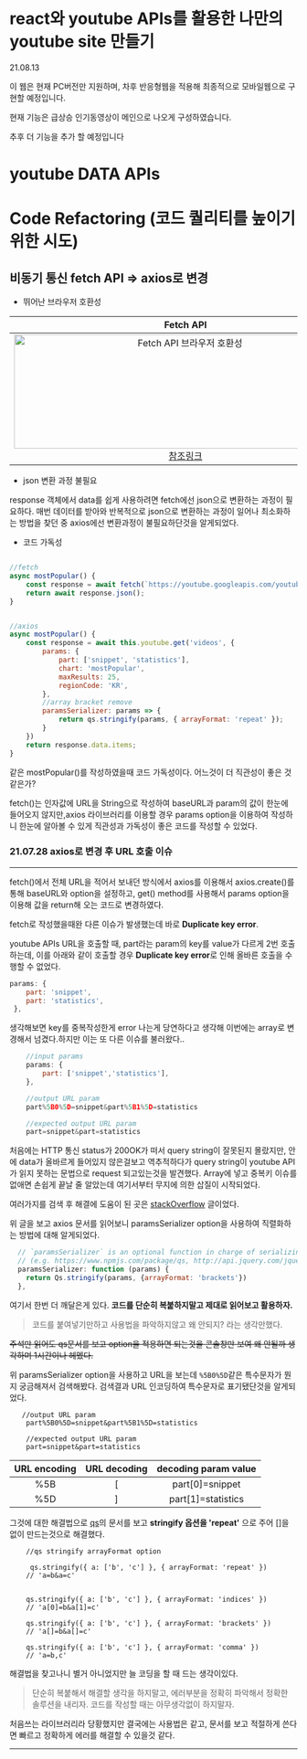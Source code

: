 # react와 youtube APIs를 활용한 나만의 youtube site 만들기

21.08.13

이 웹은 현재 PC버전만 지원하며, 차후 반응형웹을 적용해 최종적으로 모바일웹으로 구현할 예정입니다.

현재 기능은 급상승 인기동영상이 메인으로 나오게 구성하였습니다.

추후 더 기능을 추가 할 예정입니다

# youtube DATA APIs

<!-- 전체개요 작성 -->

# Code Refactoring (코드 퀄리티를 높이기 위한 시도)

## 비동기 통신 fetch API => axios로 변경

- 뛰어난 브라우저 호환성

|                                                                                                                                     Fetch API                                                                                                                                      |                                                                                                       axios                                                                                                        |
| :--------------------------------------------------------------------------------------------------------------------------------------------------------------------------------------------------------------------------------------------------------------------------------: | :----------------------------------------------------------------------------------------------------------------------------------------------------------------------------------------------------------------: |
| <img src="https://user-images.githubusercontent.com/50471668/127454334-b41eda40-3eaf-4f21-a4b0-9a41eb73530c.png" width="600" height="200" alt="Fetch API 브라우저 호환성"> [참조링크](https://developer.mozilla.org/en-US/docs/Web/JavaScript/Reference/Statements/async_function) | <img src="https://user-images.githubusercontent.com/50471668/127454355-7f8f2bf2-3dcb-41e1-b8fe-26bbd4b1ad40.png" width="600" height="200" alt="axops 브라우저 호환성" > [참조링크](https://github.com/axios/axios) |

- json 변환 과정 불필요

response 객체에서 data를 쉽게 사용하려면 fetch에선 json으로 변환하는 과정이 필요하다. 매번 데이터를 받아와 반복적으로 json으로 변환하는 과정이 일어나 최소화하는 방법을 찾던 중 axios에선 변환과정이 불필요하단것을 알게되었다.

- 코드 가독성

```js

//fetch
async mostPopular() {
    const response = await fetch(`https://youtube.googleapis.com/youtube/v3/videos?key=[YOUR_API_KEY]&part=snippet&part=statistics&chart=mostPopular&maxResults=25&regionCode=KR`, this.getRequestOptions);
    return await response.json();
}


//axios
async mostPopular() {
    const response = await this.youtube.get('videos', {
        params: {
            part: ['snippet', 'statistics'],
            chart: 'mostPopular',
            maxResults: 25,
            regionCode: 'KR',
        },
        //array bracket remove
        paramsSerializer: params => {
            return qs.stringify(params, { arrayFormat: 'repeat' });
        }
    })
    return response.data.items;
}
```

같은 mostPopular()를 작성하였을때 코드 가독성이다. 어느것이 더 직관성이 좋은 것 같은가?

fetch()는 인자값에 URL을 String으로 작성하여 baseURL과 param의 값이 한눈에 들어오지 않지만,axios 라이브러리를 이용할 경우 params option을 이용하여 작성하니 한눈에 알아볼 수 있게 직관성과 가독성이 좋은 코드를 작성할 수 있었다.

<!-- 2.fetch에서 async로 변경할때 사용점, async에서 axios로 사용할때 가독성에 대한 내용을 적을것.
ex) fetch에서는 .then()의 꼬리에 꼬리를 무는 callback지옥이 펼쳐졌다면, async에선 await를 사용한다는점으로 가독성이 높아졋고,
axios에서는 httpClient주소가 길게 늘어져서 가독성이 안좋았는데 axios 인스턴스를 생성해 baseURL과 param들을 오브젝트 형식으로 기술하여
좀 더 가독성을 높임. -->

### **21.07.28 axios로 변경 후 URL 호출 이슈**

---

fetch()에서 전체 URL을 적어서 보내던 방식에서 axios를 이용해서 axios.create()를 통해 baseURL와 option을 설정하고, get() method를 사용해서 params option을 이용해 값을 return해 오는 코드로 변경하였다.

fetch로 작성했을때완 다른 이슈가 발생했는데 바로 **Duplicate key error**.

youtube APIs URL을 호출할 때, part라는 param의 key를 value가 다르게 2번 호출하는데, 이를 아래와 같이 호출할 경우 **Duplicate key error**로 인해 올바른 호출을 수행할 수 없었다.

```js
params: {
    part: 'snippet',
    part: 'statistics',
 },
```

생각해보면 key를 중복작성한게 error 나는게 당연하다고 생각해 이번에는 array로 변경해서 넘겼다.하지만 이는 또 다른 이슈를 불러왔다..

```js
    //input params
    params: {
        part: ['snippet','statistics'],
    },

    //output URL param
    part%5B0%5D=snippet&part%5B1%5D=statistics

    //expected output URL param
    part=snippet&part=statistics
```

처음에는 HTTP 통신 status가 200OK가 떠서 query string이 잘못된지 몰랐지만, 안에 data가 올바르게 들어있지 않은걸보고 역추적하다가 query string이 youtube API가 읽지 못하는 문법으로 request 되고있는것을 발견했다. Array에 넣고 중복키 이슈를 없애면 손쉽게 끝날 줄 알았는데 여기서부터 무지에 의한 삽질이 시작되었다.

여러가지를 검색 후 해결에 도움이 된 곳은 [stackOverflow](https://stackoverflow.com/questions/49944387/how-to-correctly-use-axios-params-with-arrays) 글이었다.

위 글을 보고 axios 문서를 읽어보니 paramsSerializer option을 사용하여 직렬화하는 방법에 대해 알게되었다.

```js
  // `paramsSerializer` is an optional function in charge of serializing `params`
  // (e.g. https://www.npmjs.com/package/qs, http://api.jquery.com/jquery.param/)
  paramsSerializer: function (params) {
    return Qs.stringify(params, {arrayFormat: 'brackets'})
  },
```

여기서 한번 더 깨달은게 있다. **코드를 단순히 복붙하지말고 제대로 읽어보고 활용하자.**

> 코드를 붙여넣기만하고 사용법을 파악하지않고 왜 안되지? 라는 생각만했다.

~~주석만 읽어도 qs문서를 보고 option을 적용하면 되는것을 콘솔창만 보여 왜 안될까 생각하며 1시간이나 헤멨다.~~

위 paramsSerializer option을 사용하고 URL을 보는데 `%5B0%5D`같은 특수문자가 뭔지 궁금해져서 검색해봤다. 검색결과 URL 인코딩하여 특수문자로 표기됐단것을 알게되었다.

```
   //output URL param
    part%5B0%5D=snippet&part%5B1%5D=statistics

    //expected output URL param
    part=snippet&part=statistics
```

| URL encoding | URL decoding | decoding param value |
| :----------: | :----------: | :------------------: |
|     %5B      |      [       |   part[0]=snippet    |
|     %5D      |      ]       |  part[1]=statistics  |

그것에 대한 해결법으로 [qs](https://www.npmjs.com/package/qs)의 문서를 보고 **stringify 옵션을 'repeat'** 으로 주어 []을 없이 만드는것으로 해결했다.

```
    //qs stringify arrayFormat option

     qs.stringify({ a: ['b', 'c'] }, { arrayFormat: 'repeat' })
    // 'a=b&a=c'


    qs.stringify({ a: ['b', 'c'] }, { arrayFormat: 'indices' })
    // 'a[0]=b&a[1]=c'

    qs.stringify({ a: ['b', 'c'] }, { arrayFormat: 'brackets' })
    // 'a[]=b&a[]=c'

    qs.stringify({ a: ['b', 'c'] }, { arrayFormat: 'comma' })
    // 'a=b,c'
```

해결법을 찾고나니 별거 아니었지만 늘 코딩을 할 때 드는 생각이있다.

> 단순히 복붙해서 해결할 생각을 하지말고, 에러부분을 정확히 파악해서 정확한 솔루션을 내리자. 코드를 작성할 때는 아무생각없이 하지말자.

처음쓰는 라이브러리라 당황했지만 결국에는 사용법은 같고, 문서를 보고 적절하게 쓴다면 빠르고 정확하게 에러를 해결할 수 있을것 같다.

---

<!-- 웹팩에 대해서도 알아볼것. -->
<!-- git에 대해서도 공부 및 포스팅 -->
